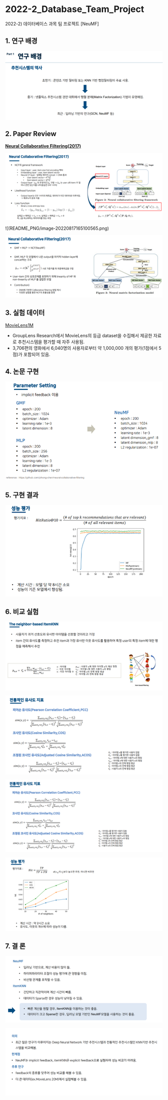 # 2022-2_Database_Team_Project
2022-2) 데이터베이스 과목 팀 프로젝트 [NeuMF]



## 1. 연구 배경

![image-20220817164325885](README_PNG/image-20220817164325885.png)



## 2. Paper Review

[**Neural Collaborative Filtering(2017)**](https://dl.acm.org/doi/pdf/10.1145/3038912.3052569)

![](README_PNG/image-20220817165019540.png)

![(README_PNG/image-20220817165100565.png)

![image-20220817165117633](README_PNG/image-20220817165117633.png)



## 3. 실험 데이터

[MovieLens1M](https://guoguibing.github.io/librec/datasets)

- GroupLens Research에서 MovieLens의 등급 dataset을 수집해서 제공한 자료로 추천시스템을 평가할 때 자주 사용됨.
- 3,706편의 영화에서 6,040명의 사용자로부터 약 1,000,000 개의 평가(1점에서 5점)가 포함되어 있음.



## 4. 논문 구현

![image-20220817165433647](README_PNG/image-20220817165433647.png)



## 5. 구현 결과

![image-20220817165455792](README_PNG/image-20220817165455792.png)





## 6. 비교 실험

![image-20220817165625430](README_PNG/image-20220817165625430.png)



![image-20220817165704338](README_PNG/image-20220817165704338.png)

![image-20220817165718079](README_PNG/image-20220817165718079.png)



![image-20220817165738625](README_PNG/image-20220817165738625.png)



## 7. 결 론

![image-20220817165847093](README_PNG/image-20220817165847093.png)

![image-20220817165857052](README_PNG/image-20220817165857052.png)
